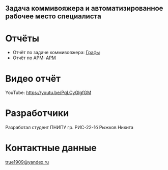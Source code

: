 ## Задача коммивояжера и автоматизированное рабочее место специалиста
# Отчёты
- Отчёт по задаче коммивояжера: [Графы](https://github.com/ryzhkov-nikita/TvorRabota/blob/main/%D0%97%D0%B0%D0%B4%D0%B0%D1%87%D0%B0%20%D0%9A%D0%BE%D0%BC%D0%BC%D0%B8%D0%B2%D0%BE%D1%8F%D0%B6%D0%B5%D1%80%D0%B0/%D0%BE%D1%82%D1%87%D0%B5%D1%82.docx) 
- Отчёт по АРМ: [АРМ](https://github.com/ryzhkov-nikita/TvorRabota/blob/main/%D0%90%D0%B2%D1%82%D0%BE%D0%BC%D0%B0%D1%82%D0%B8%D0%B7%D0%B8%D1%80%D0%BE%D0%B2%D0%B0%D0%BD%D0%BD%D0%BE%D0%B5%20%D1%80%D0%B0%D0%B1%D0%BE%D1%87%D0%B5%D0%B5%20%D0%BC%D0%B5%D1%81%D1%82%D0%BE/%D0%BE%D1%82%D1%87%D0%B5%D1%82.docx)
# Видео отчёт
YouTube: https://youtu.be/PqLCyGlgfGM

# Разработчики
Разработал студент ПНИПУ гр. РИС-22-1б Рыжков Никита

# Контактные данные
true1909@yandex.ru
